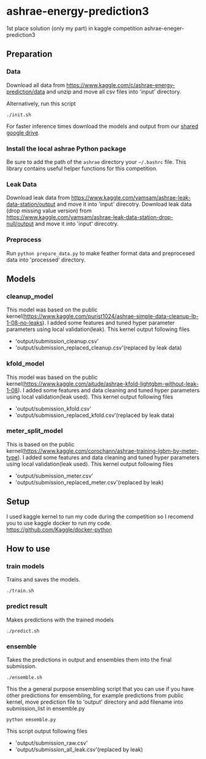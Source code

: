 # ashrae-energy-prediction3
1st place solution (only my part) in kaggle competition ashrae-eneger-prediction3

## Preparation

### Data
Download all data from https://www.kaggle.com/c/ashrae-energy-prediction/data and unzip and move all csv files into 'input' directory.

Alternatively, run this script
```
./init.sh
```

For faster inference times download the models and output from our [shared google drive](https://drive.google.com/drive/folders/1E0Ua1zoJ8fGppSAnS8_fFviZDoyn_EOG).

### Install the local ashrae Python package
Be sure to add the path of the `ashrae` directory your `~/.bashrc` file. This library contains useful helper functions for this competition. 

### Leak Data
Download leak data from https://www.kaggle.com/yamsam/ashrae-leak-data-station/output and move it into 'input' direcotry.
Download leak data (drop missing value version) from https://www.kaggle.com/yamsam/ashrae-leak-data-station-drop-null/output and move it into 'input' direcotry.


### Preprocess
Run ```python prepare_data.py``` to make feather format data and preprocesed data into 'processed' directory. 

## Models

### cleanup_model
This model was based on the public kernel(https://www.kaggle.com/purist1024/ashrae-simple-data-cleanup-lb-1-08-no-leaks).
I added some features and tuned hyper parameter parameters using local validation(leak).
This kernel output following files 
 * 'output/submission_cleanup.csv'
 * 'output/submission_replaced_cleanup.csv'(replaced by leak data)

### kfold_model
This model was based on the public kernel(https://www.kaggle.com/aitude/ashrae-kfold-lightgbm-without-leak-1-08). 
I added some features and data cleaning and tuned hyper parameters using local validation(leak used).
This kernel output following files 
 * 'output/submission_kfold.csv'
 * 'output/submission_replaced_kfold.csv'(replaced by leak data)

### meter_split_model
This is based on the public kernel(https://www.kaggle.com/corochann/ashrae-training-lgbm-by-meter-type).
I added some features and data cleaning and tuned hyper parameters using local validation(leak used).
This kernel output following files 
 * 'output/submission_meter.csv'
 * 'output/submission_replaced_meter.csv'(replaced by leak)

## Setup
I used kaggle kernel to run my code during the competition so I recomend you to use kaggle docker to run my code.
https://github.com/Kaggle/docker-python

## How to use

### train models
Trains and saves the models. 
```
./train.sh
```

### predict result
Makes predictions with the trained models
```
./predict.sh
```

### ensemble
Takes the predictions in output and ensembles them into the final submission.
```
./ensemble.sh
```

This the a general purpose ensembling script that you can use if you have other predictions for emsembling, for example predictions from public kernel, move prediction file to 'output' directory and add filename into submission_list in ensemble.py

```python emsemble.py``` 

This script output following files 
 * 'output/submission_raw.csv'
 * 'output/submission_all_leak.csv'(replaced by leak)
